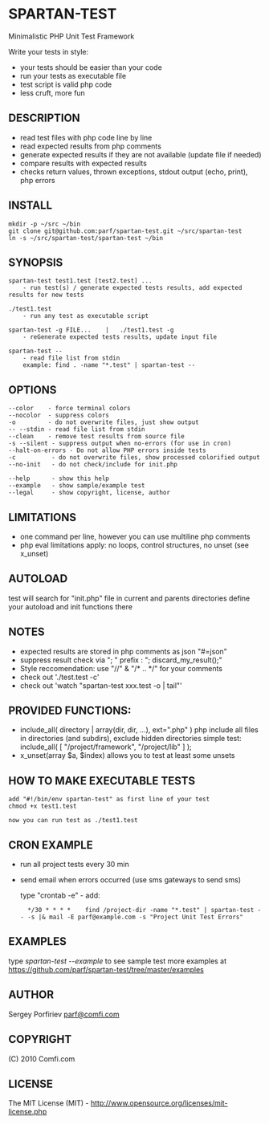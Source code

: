 SPARTAN-TEST
============

Minimalistic PHP Unit Test Framework

Write your tests in style:
* your tests should be easier than your code
* run your tests as executable file
* test script is valid php code
* less cruft, more fun

DESCRIPTION
-----------

* read test files with php code line by line
* read expected results from php comments
* generate expected results if they are not available (update file if needed)
* compare results with expected results
* checks return values, thrown exceptions, stdout output (echo, print), php errors

INSTALL
-------

    mkdir -p ~/src ~/bin
    git clone git@github.com:parf/spartan-test.git ~/src/spartan-test
    ln -s ~/src/spartan-test/spartan-test ~/bin


SYNOPSIS
--------

    spartan-test test1.test [test2.test] ...
        - run test(s) / generate expected tests results, add expected results for new tests

    ./test1.test
        - run any test as executable script

    spartan-test -g FILE...    |   ./test1.test -g
        - reGenerate expected tests results, update input file

    spartan-test --
        - read file list from stdin
        example: find . -name "*.test" | spartan-test --

OPTIONS
-------
    --color    - force terminal colors
    --nocolor  - suppress colors
    -o         - do not overwrite files, just show output
    -- --stdin - read file list from stdin
    --clean    - remove test results from source file
    -s --silent - suppress output when no-errors (for use in cron)
    --halt-on-errors - Do not allow PHP errors inside tests
    -c          - do not overwrite files, show processed colorified output
    --no-init   - do not check/include for init.php

    --help      - show this help
    --example   - show sample/example test
    --legal     - show copyright, license, author


LIMITATIONS
-----------

* one command per line, however you can use multiline php comments
* php eval limitations apply: no loops, control structures, no unset (see x_unset)

AUTOLOAD
--------

  test will search for "init.php" file in current and parents directories
  define your autoload and init functions there

NOTES
-----

* expected results are stored in php comments as json "#=json"
* suppress result check via "; " prefix : "; discard_my_result();"
* Style reccomendation: use "//" & "/* .. */" for your comments
* check out './test.test -c'
* check out 'watch "spartan-test xxx.test -o | tail"'

PROVIDED FUNCTIONS:
-------------------
* include_all( directory | array(dir, dir, ...), ext=".php" )
    php include all files in directories (and subdirs), exclude hidden directories
    simple test: include_all( [ "/project/framework", "/project/lib" ] );
* x_unset(array $a, $index)
    allows you to test at least some unsets

HOW TO MAKE EXECUTABLE TESTS
----------------------------

    add "#!/bin/env spartan-test" as first line of your test
    chmod +x test1.test

    now you can run test as ./test1.test

CRON EXAMPLE
------------

* run all project tests every 30 min
* send email when errors occurred (use sms gateways to send sms)

    type "crontab -e" - add:

        */30 * * * *    find /project-dir -name "*.test" | spartan-test -- -s |& mail -E parf@example.com -s "Project Unit Test Errors"

EXAMPLES
--------
   type *spartan-test --example*  to see sample test
   more examples at https://github.com/parf/spartan-test/tree/master/examples

AUTHOR
------
  Sergey Porfiriev <parf@comfi.com>

COPYRIGHT
---------
  (C) 2010 Comfi.com

LICENSE
-------
  The MIT License (MIT) - http://www.opensource.org/licenses/mit-license.php

